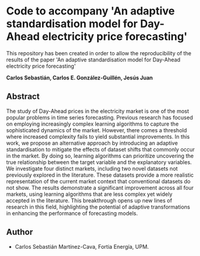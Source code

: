 
# Code to accompany 'An adaptive standardisation model for Day-Ahead electricity price forecasting'

This repository has been created in order to allow the reproducibility of the results of the paper 'An adaptive standardisation model for Day-Ahead electricity price forecasting'

**Carlos Sebastián, Carlos E. González-Guillén, Jesús Juan**

## Abstract

The study of Day-Ahead prices in the electricity market is one of the most popular problems in time series forecasting. Previous research has focused on employing increasingly complex learning algorithms to capture the sophisticated dynamics of the market. However, there comes a threshold where increased complexity fails to yield substantial improvements. In this work, we propose an alternative approach by introducing an adaptive standardisation to mitigate the effects of dataset shifts that commonly occur in the market. By doing so, learning algorithms can prioritize uncovering the true relationship between the target variable and the explanatory variables. We investigate four distinct markets, including two novel datasets not previously explored in the literature. These datasets provide a more realistic representation of the current market context that conventional datasets do not show. The results demonstrate a significant improvement across all four markets, using learning algorithms that are less complex yet widely accepted in the literature. This breakthrough opens up new lines of research in this field, highlighting the potential of adaptive transformations in enhancing the performance of forecasting models.

## Author

- Carlos Sebastián Martínez-Cava, Fortia Energía, UPM.

